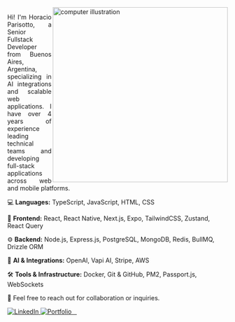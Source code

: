 <img src="https://raw.githubusercontent.com/MicaelliMedeiros/micaellimedeiros/master/image/computer-illustration.png" alt="computer illustration" width="400" align="right">

<p style="text-align: justify;">
  Hi! I'm Horacio Parisotto, a Senior Fullstack Developer from Buenos Aires, Argentina, specializing in AI integrations and scalable web applications. I have over 4 years of experience leading technical teams and developing full-stack applications across web and mobile platforms.
</p>

<p>
  💻 <strong>Languages:</strong> TypeScript, JavaScript, HTML, CSS
</p>

<p>
  🎨 <strong>Frontend:</strong> React, React Native, Next.js, Expo, TailwindCSS, Zustand, React Query
</p>

<p>
  ⚙ <strong>Backend:</strong> Node.js, Express.js, PostgreSQL, MongoDB, Redis, BullMQ, Drizzle ORM
</p>

<p>
  🤖 <strong>AI & Integrations:</strong> OpenAI, Vapi AI, Stripe, AWS
</p>

<p>
  🛠 <strong>Tools & Infrastructure:</strong> Docker, Git & GitHub, PM2, Passport.js, WebSockets
</p>

<p>
  💌 Feel free to reach out for collaboration or inquiries.
</p>

<p>
  <a href="https://www.linkedin.com/in/horacioparisotto/" title="LinkedIn">
    <img src="https://img.shields.io/badge/-Linkedin-0e76a8?style=flat-square&logo=Linkedin&logoColor=white" alt="LinkedIn"/>
  </a>
  <a href="https://www.horaciocodes.com" title="Portfolio">
    <img src="https://img.shields.io/badge/-🖥 Portfolio-FF5722?style=flat-square&labelColor=FF5722" alt="Portfolio"/>
  </a>
</p>

